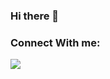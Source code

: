 ### Hi there 👋

<!--
**CaiqueRamos/CaiqueRamos** is a ✨ _special_ ✨ repository because its `README.md` (this file) appears on your GitHub profile.
-->

### Connect With me:

<img src="{https://img.shields.io/badge/LinkedIn-0077B5?style=for-the-badge&logo=linkedin&logoColor=white}" />
